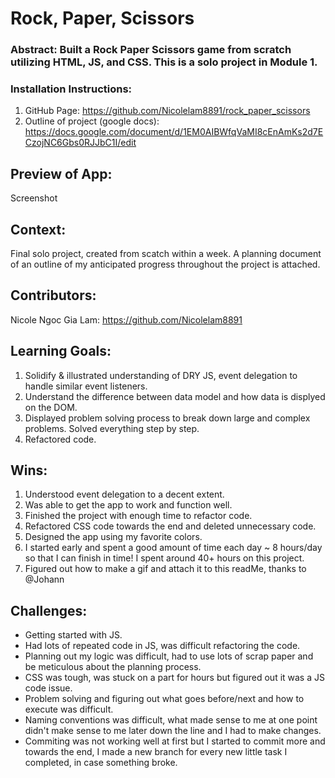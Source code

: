 # Rock, Paper, Scissors

### Abstract: Built a Rock Paper Scissors game from scratch utilizing HTML, JS, and CSS. This is a solo project in Module 1. 

### Installation Instructions:
1. GitHub Page: https://github.com/Nicolelam8891/rock_paper_scissors
2. Outline of project (google docs): https://docs.google.com/document/d/1EM0AIBWfqVaMI8cEnAmKs2d7ECzojNC6Gbs0RJJbC1I/edit

## Preview of App:
Screenshot

## Context:
Final solo project, created from scatch within a week. A planning document of an outline of my anticipated progress throughout the project is attached. 

## Contributors:
Nicole Ngoc Gia Lam: https://github.com/Nicolelam8891

## Learning Goals:
1. Solidify & illustrated understanding of DRY JS, event delegation to handle similar event listeners. 
2. Understand the difference between data model and how data is displyed on the DOM. 
3. Displayed problem solving process to break down large and complex problems. Solved everything step by step. 
4. Refactored code. 

## Wins:
1. Understood event delegation to a decent extent.
2. Was able to get the app to work and function well. 
3. Finished the project with enough time to refactor code. 
4. Refactored CSS code towards the end and deleted unnecessary code. 
5. Designed the app using my favorite colors. 
6. I started early and spent a good amount of time each day ~ 8 hours/day so that I can finish in time! I spent around 40+ hours on this project. 
7. Figured out how to make a gif and attach it to this readMe, thanks to @Johann

## Challenges:
- Getting started with JS.
- Had lots of repeated code in JS, was difficult refactoring the code. 
- Planning out my logic was difficult, had to use lots of scrap paper and be meticulous about the planning process. 
- CSS was tough, was stuck on a part for hours but figured out it was a JS code issue.
- Problem solving and figuring out what goes before/next and how to execute was difficult.
- Naming conventions was difficult, what made sense to me at one point didn't make sense to me later down the line and I had to make changes. 
- Commiting was not working well at first but I started to commit more and towards the end, I made a new branch for every new little task I completed, in case something broke. 